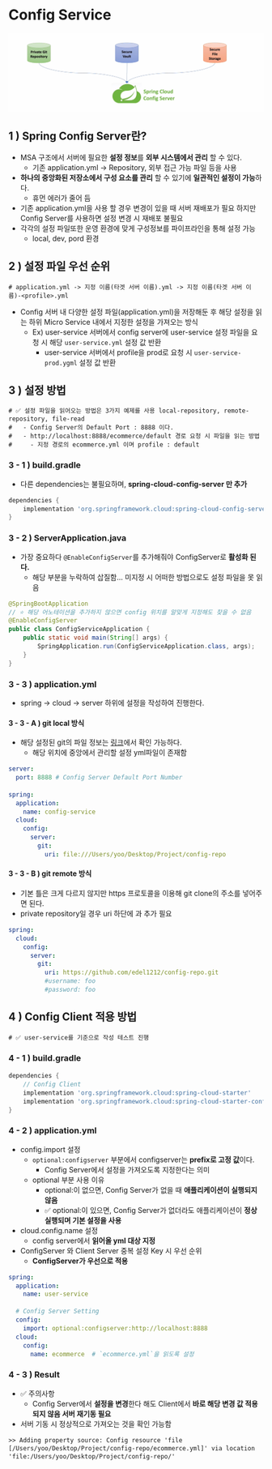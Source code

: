 # Config Service

![img.png](img.png)

## 1 ) Spring Config Server란?
- MSA 구조에서 서버에 필요한 **설정 정보**를 **외부 시스템에서 관리** 할 수 있다.
  - 기존 application.yml -> Repository, 외부 접근 가능 파일 등을 사용
- **하나의 중앙화된 저장소에서 구성 요소를 관리** 할 수 있기에 **일관적인 설정이 가능**하다.
  - 휴먼 에러가 줄어 듬
- 기존 application.yml을 사용 할 경우 변경이 있을 때 서버 재배포가 필요 하지만 Config Server를 사용하면 설정 변경 시  재배포 불필요
- 각각의 설정 파일또한 운영 환경에 맞게 구성정보를 파이프라인을 통해 설정 가능
    - local, dev, pord 환경

## 2 ) 설정 파일 우선 순위
```properties
# application.yml -> 지정 이름(타겟 서버 이름).yml -> 지정 이름(타겟 서버 이름)-<profile>.yml 
```
- Config 서버 내 다양한 설정 파일(application.yml)을 저장해둔 후 해당 설정을 읽는 하위 Micro Service 내에서 지정한 설정을 가져오는 방식
  - Ex) user-service 서버에서 config server에 user-service 설정 파일을 요청 시 해당 `user-service.yml` 설정 값 반환
    - user-service 서버에서 profile을 prod로 요청 시 `user-service-prod.ygml` 설정 값 반환

## 3 ) 설정 방법
```properties
# ✅ 설정 파일을 읽어오는 방법은 3가지 예제를 사용 local-repository, remote-repository, file-read 
#   - Config Server의 Default Port : 8888 이다.
#   - http://localhost:8888/ecommerce/default 경로 요청 시 파일을 읽는 방법
#     - 지정 경로의 ecommerce.yml 이며 profile : default 
```

### 3 - 1 ) build.gradle
- 다른 dependencies는 불필요하며, **spring-cloud-config-server 만 추가**
```groovy
dependencies {
	implementation 'org.springframework.cloud:spring-cloud-config-server'
}
```

### 3 - 2 ) ServerApplication.java
- 가장 중요하다 `@EnableConfigServer`를 추가해줘야 ConfigServer로 **활성화 된다.**
  - 해당 부분을 누락하여 삽질함... 미지정 시 어떠한 방법으로도 설정 파일을 못 읽음
```java
@SpringBootApplication
// ⭐️ 해당 어노테이션을 추가하지 않으면 config 위치를 알맞게 지정해도 찾을 수 없음
@EnableConfigServer
public class ConfigServiceApplication {
	public static void main(String[] args) {
		SpringApplication.run(ConfigServiceApplication.class, args);
	}
}
```

### 3 - 3 ) application.yml
- spring -> cloud -> server 하위에 설정을 작성하여 진행한다.
####  3 - 3 - A )  git local 방식
- 해당 설정된 git의 파일 정보는 [링크](https://github.com/edel1212/Micro-Service-Architecture-Study/tree/main/git-local-repo)에서 확인 가능하다.
  - 해당 위치에 중앙에서 관리할 설정 yml파일이 존재함
```yaml
server:
  port: 8888 # Config Server Default Port Number

spring:
  application:
    name: config-service
  cloud:
    config:
      server:
        git:
          uri: file:///Users/yoo/Desktop/Project/config-repo
```

####  3 - 3 - B ) git remote 방식
- 기본 틀은 크게 다르지 않지만 https 프로토콜을 이용해 git clone의 주소를 넣어주면 된다.
- private repository일 경우 uri 하단에 <username> 과 <password> 추가 필요
```yaml
spring:
  cloud:
    config:
      server:
        git:
          uri: https://github.com/edel1212/config-repo.git
          #username: foo
          #password: foo
```

##  4 ) Config Client 적용 방법
```properties
# ✅ user-service를 기준으로 작성 테스트 진행
```

### 4 - 1 ) build.gradle
```groovy
dependencies {
	// Config Client
	implementation 'org.springframework.cloud:spring-cloud-starter'
	implementation 'org.springframework.cloud:spring-cloud-starter-config'
}
```

### 4 - 2 ) application.yml
- config.import 설정
  - `optional:configserver` 부분에서 configserver는 **prefix로 고정 값**이다.
    - Config Server에서 설정을 가져오도록 지정한다는 의미
  - optional 부분 사용 이유
    -  optional:이 없으면, Config Server가 없을 때 **애플리케이션이 실행되지 않음**
    -   ✅ optional:이 있으면, Config Server가 없더라도 애플리케이션이 **정상 실행되며 기본 설정을 사용**
- cloud.config.name 설정
  - config server에서 **읽어올 yml 대상 지정**
- ConfigServer 와 Client Server 중복 설정 Key 시 우선 순위
  - **ConfigServer가 우선으로 적용**
```yaml
spring:
  application:
    name: user-service

  # Config Server Setting
  config:
    import: optional:configserver:http://localhost:8888
  cloud:
    config:
      name: ecommerce  # `ecommerce.yml`을 읽도록 설정
```

### 4 - 3 ) Result 
- ✅ 주의사항
  - Config Server에서 **설정을 변경**한다 해도 Client에서 **바로 해당 변경 값 적용되지 않음 서버 재기동 필요**
- 서버 기동 시 정상적으로 가져오는 것을 확인 가능함
```text
>> Adding property source: Config resource 'file [/Users/yoo/Desktop/Project/config-repo/ecommerce.yml]' via location 'file:/Users/yoo/Desktop/Project/config-repo/'
```